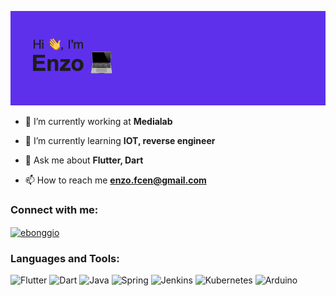 [![Header](https://github.com/enzobonggio/enzobonggio/blob/main/header.png?raw=true "Header")](https://www.linkedin.com/in/ebonggio/)
- 🔭 I’m currently working at **Medialab**

- 🌱 I’m currently learning **IOT, reverse engineer**

- 💬 Ask me about **Flutter, Dart**

- 📫 How to reach me **enzo.fcen@gmail.com**

<h3 align="left">Connect with me:</h3>
<p align="left">
<a href="https://linkedin.com/in/ebonggio" target="blank"><img align="center" src="https://raw.githubusercontent.com/rahuldkjain/github-profile-readme-generator/master/src/images/icons/Social/linked-in-alt.svg" alt="ebonggio" height="30" width="40" /></a>
</p>

<h3 align="left">Languages and Tools:</h3>

![Flutter](https://img.shields.io/badge/Flutter-%2302569B.svg?style=for-the-badge&logo=Flutter&logoColor=white)
![Dart](https://img.shields.io/badge/dart-%230175C2.svg?style=for-the-badge&logo=dart&logoColor=white)
![Java](https://img.shields.io/badge/java-%23ED8B00.svg?style=for-the-badge&logo=java&logoColor=white)
![Spring](https://img.shields.io/badge/spring-%236DB33F.svg?style=for-the-badge&logo=spring&logoColor=white)
![Jenkins](https://img.shields.io/badge/jenkins-%232C5263.svg?style=for-the-badge&logo=jenkins&logoColor=white)
![Kubernetes](https://img.shields.io/badge/kubernetes-%23326ce5.svg?style=for-the-badge&logo=kubernetes&logoColor=white)
![Arduino](https://img.shields.io/badge/-Arduino-00979D?style=for-the-badge&logo=Arduino&logoColor=white)
